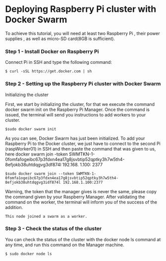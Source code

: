 # Deploying Raspberry Pi cluster with Docker Swarm

To achieve this tutorial, you will need at least two Raspberry Pi , their power supplies , as well as micro-SD card(8GB is sufficient).



### Step 1 - Install Docker on Raspberry Pi
Connect Pi in SSH and type the following command:

```
$ curl -sSL https://get.docker.com | sh
```

### Step 2 - Setting up the Raspberry Pi cluster with Docker Swarm
Initializing the cluster

First, we start by initializing the cluster, for that we execute the command docker swarm init on the Raspberry Pi Manager.
Once the command is issued, the terminal will send you instructions to add workers to your cluster.

```
$sudo docker swarm init
```
As you can see, Docker Swarm has just been initialized. To add your Raspberry Pi to the Docker cluster, we just have to connect to the second Pi (raspWorker01) in SSH and then paste the command that was given to us, here docker swarm join -token SWMTKN-1-0fomfa1ogeibc67p3fdxn4ea17g8jsvbtip52qptky3h7w5th4-8efjokb38uhtdqgvg3df874l 192.168. 1.100: 2377

```
$sudo docker swarm join --token SWMTKN-1-0fomfa1ogeibc67p3fdxn4ea17g8jsvbtip52qptky3h7w5th4-8efjokb38uhtdqgvg3idf874l 192.168.1.100:2377
```
Warning, the token that the manager gives is never the same, please copy the command given by your Raspberry Manager.
After validating the command on the worker, the terminal will inform you of the success of the addition.

```
This node joined a swarm as a worker.
```


### Step 3 - Check the status of the cluster
You can check the status of the cluster with the docker node ls command at any time, and run this command on the Manager machine.
```sh
$ sudo docker node ls
```
